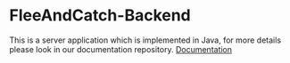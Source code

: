 # FleeAndCatch-Backend

This is a server application which is implemented in Java, for more details please look in our documentation repository.
[Documentation](https://github.com/FleeAndCatch-Dev/FleeAndCatch-Docs)
